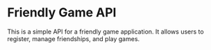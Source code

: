 # Friendly Game API

This is a simple API for a friendly game application. It allows users to register, manage friendships, and play games.
